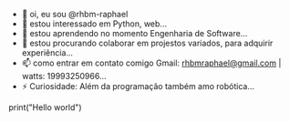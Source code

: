 - 👋 oi, eu sou @rhbm-raphael
- 👀 estou interessado em Python, web...
- 🌱 estou aprendendo no momento Engenharia de Software...
- 💞️ estou procurando colaborar em projestos variados, para adquirir experiência...
- 📫 como entrar em contato comigo Gmail: rhbmraphael@gmail.com | watts: 19993250966...
- ⚡ Curiosidade: Além da programação também amo robótica...

print("Hello world")
